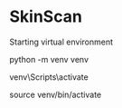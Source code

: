 # SkinScan

Starting virtual environment

python -m venv venv

venv\Scripts\activate

source venv/bin/activate




